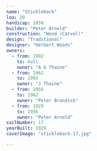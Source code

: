 ```yaml
---
name: "Stickleback"
loa: 20
handicap: 1059
builder: "Peter Arnold"
construction: "Wood (Carvel)"
design: "Traditional"
designer: "Herbert Woods"
owners:
  - from: 1992
    to: null
    owner: "A G Thaine"
  - from: 1962
    to: 1993
    owner: "J Thaine"
  - from: 1956
    to: 1962
    owner: "Peter Brandish"
  - from: 1929
    to: 1956
    owner: "Peter Arnold"
sailNumber: 17
yearBuilt: 1929
coverImage: "stickleback-17.jpg"

---
```

